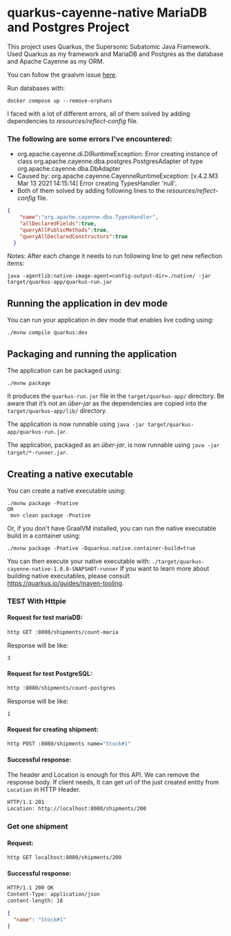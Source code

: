 # quarkus-cayenne-native MariaDB and Postgres Project
This project uses Quarkus, the Supersonic Subatomic Java Framework.
Used Quarkus as my framework and MariaDB and Postgres as the database and Apache Cayenne as my ORM.

You can follow the graalvm issue [here](https://github.com/oracle/graal/issues/5716). 

Run databases with:
```
docker compose up --remove-orphans
```
I faced with a lot of different errors, all of them solved by adding dependencies to *resources/reflect-config* file. 

### The following are some errors I've encountered: 
* org.apache.cayenne.di.DIRuntimeException: Error creating instance of class org.apache.cayenne.dba.postgres.PostgresAdapter of type org.apache.cayenne.dba.DbAdapter
* Caused by: org.apache.cayenne.CayenneRuntimeException: [v.4.2.M3 Mar 13 2021 14:15:14] Error creating TypesHandler 'null'.
* Both of them solved by adding following lines to the *resources/reflect-config* file.
```json
{
    "name":"org.apache.cayenne.dba.TypesHandler",
    "allDeclaredFields":true,
    "queryAllPublicMethods":true,
    "queryAllDeclaredConstructors":true
  }
```
Notes: After each change it needs to run following line to get new reflection items:
```shell script
java -agentlib:native-image-agent=config-output-dir=./native/ -jar target/quarkus-app/quarkus-run.jar
```

## Running the application in dev mode

You can run your application in dev mode that enables live coding using:
```shell script
./mvnw compile quarkus:dev
```

## Packaging and running the application

The application can be packaged using:
```shell script
./mvnw package
```
It produces the `quarkus-run.jar` file in the `target/quarkus-app/` directory.
Be aware that it’s not an _über-jar_ as the dependencies are copied into the `target/quarkus-app/lib/` directory.

The application is now runnable using `java -jar target/quarkus-app/quarkus-run.jar`.

The application, packaged as an _über-jar_, is now runnable using `java -jar target/*-runner.jar`.

## Creating a native executable

You can create a native executable using: 
```shell script
./mvnw package -Pnative
OR
 mvn clean package -Pnative
```

Or, if you don't have GraalVM installed, you can run the native executable build in a container using: 
```shell script
./mvnw package -Pnative -Dquarkus.native.container-build=true
```

You can then execute your native executable with: `./target/quarkus-cayenne-native-1.0.0-SNAPSHOT-runner`
If you want to learn more about building native executables, please consult https://quarkus.io/guides/maven-tooling.

### TEST With Httpie
#### Request for test mariaDB:
```bash
http GET :8080/shipments/count-maria
```
Response will be like:
```
3
```
#### Request for test PostgreSQL:
```bash
http :8080/shipments/count-postgres
```
Response will be like:
```
1
```

#### Request for creating shipment:
```bash
http POST :8080/shipments name="Stock#1"
```
#### Successful response:
The header and Location is enough for this API. We can remove the response body. If client needs, It can get url of the just created entity from `Location` in HTTP Header.
```bash
HTTP/1.1 201
Location: http://localhost:8080/shipments/200
```

### Get one shipment
#### Request:
```bash
http GET localhost:8080/shipments/200
```
#### Successful response:
```bash
HTTP/1.1 200 OK
Content-Type: application/json
content-length: 18
```
```json
{
  "name": "Stock#1"
}
```